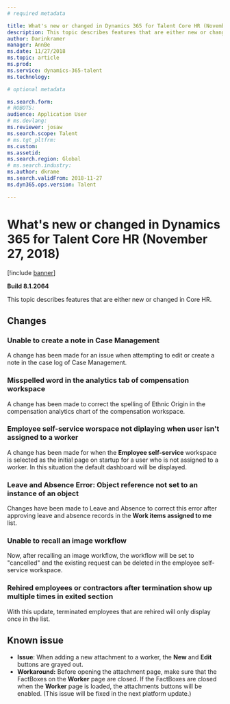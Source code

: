 ```yaml
---
# required metadata

title: What's new or changed in Dynamics 365 for Talent Core HR (November 27, 2018)
description: This topic describes features that are either new or changed in Microsoft Dynamics 365 for Talent Core HR.
author: Darinkramer
manager: AnnBe
ms.date: 11/27/2018
ms.topic: article
ms.prod: 
ms.service: dynamics-365-talent
ms.technology: 

# optional metadata

ms.search.form: 
# ROBOTS: 
audience: Application User
# ms.devlang: 
ms.reviewer: josaw
ms.search.scope: Talent
# ms.tgt_pltfrm: 
ms.custom: 
ms.assetid: 
ms.search.region: Global
# ms.search.industry: 
ms.author: dkrame
ms.search.validFrom: 2018-11-27
ms.dyn365.ops.version: Talent

---
```

# What's new or changed in Dynamics 365 for Talent Core HR (November 27, 2018)

[!include [banner](includes/banner.md)]

**Build 8.1.2064**

This topic describes features that are either new or changed in Core HR.


## Changes

### Unable to create a note in Case Management

A change has been made for an issue when attempting to edit or create a note in the case log of Case Management.

### Misspelled word in the analytics tab of compensation workspace 

A change has been made to correct the spelling of Ethnic Origin in the compensation analytics chart of the compensation workspace.

### Employee self-service worspace not diplaying when user isn't assigned to a worker 

A change has been made for when the **Employee self-service** workspace is selected as the initial page on startup for a user who is not assigned to a worker. In this situation the default dashboard will be displayed.

### Leave and Absence Error: Object reference not set to an instance of an object

Changes have been made to Leave and Absence to correct this error after approving leave and absence records in the **Work items assigned to me** list.

### Unable to recall an image workflow

Now, after recalling an image workflow, the workflow will be set to "cancelled" and the existing request can be deleted in the employee self-service workspace.

### Rehired employees or contractors after termination show up multiple times in exited section

With this update, terminated employees that are rehired will only display once in the list. 

## Known issue

- **Issue**: When adding a new attachment to a worker, the **New** and **Edit** buttons are grayed out. 
- **Workaround:** Before opening the attachment page, make sure that the FactBoxes on the **Worker** page are closed. If the FactBoxes are closed when the **Worker** page is loaded, the attachments buttons will be enabled. (This issue will be fixed in the next platform update.)
